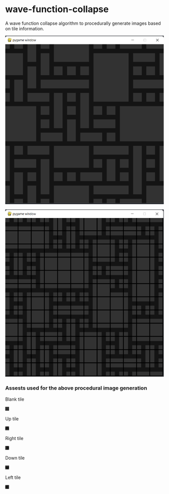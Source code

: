 # wave-function-collapse
A wave function collapse algorithm to procedurally generate images based on tile information.

![](./wfc_imgs/demo.png)

![](./wfc_imgs/demo2.png)

<h3>Assests used for the above procedural image generation</h3>

Blank tile

![](./assets/0.png)

Up tile

![](./assets/1.png)

Right tile

![](./assets/2.png)

Down tile

![](./assets/3.png)

Left tile

![](./assets/4.png)
